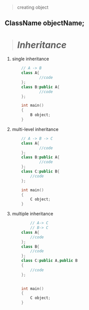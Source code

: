 > creating object
## ClassName objectName;

> # *Inheritance*

1.	single inheritance
	```cpp
		// A -> B
		class A{
				//code
		};
		class B:public A{
				//code
		};

	```
	```cpp
		int main()
		{
			B object;
		}
	```
2. multi-level inheritance
	```cpp
		// A -> B -> C
		class A{
				//code
		};
		class B:public A{
				//code
		};
		class C:public B{
			//code
		};
	```
	```cpp
		int main()
		{
			C object;
		}
	```
3. multiple inheritance
	```cpp
			// A-> C
			// B-> C
		class A{
			//code
		};
		class B{
			//code
		};
		class C:public A,public B
		{
			//code
		};
		
	```
	```cpp
		int main()
		{
			C object;
		}
	```